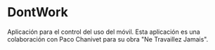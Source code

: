 # DontWork
Aplicación para el control del uso del móvil. Esta aplicación es una colaboración con Paco Chanivet para su 
obra "Ne Travaillez Jamais".
